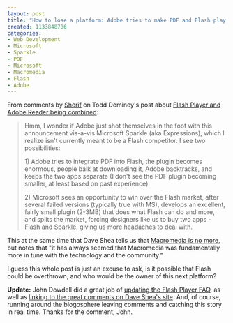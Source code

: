 ```yaml
--- 
layout: post
title: "How to lose a platform: Adobe tries to make PDF and Flash play nice"
created: 1133848706
categories: 
- Web Development
- Microsoft
- Sparkle
- PDF
- Microsoft
- Macromedia
- Flash
- Adobe
---
```

<p>From comments by <a href="http://www.sheriftariq.org/">Sherif</a> on Todd Dominey's post about <a href="http://whatdoiknow.org/archives/002519.shtml">Flash Player and Adobe Reader being combined</a>:</p>  <blockquote> <p>Hmm, I wonder if Adobe just shot themselves in the foot with this announcement vis-a-vis Microsoft Sparkle (aka Expressions), which I realize isn't currently meant to be a Flash competitor. I see two possibilities:</p>  <p>1) Adobe tries to integrate PDF into Flash, the plugin becomes enormous, people balk at downloading it, Adobe backtracks, and keeps the two apps separate (I don't see the PDF plugin becoming smaller, at least based on past experience).</p> <p>2) Microsoft sees an opportunity to win over the Flash market, after several failed versions (typically true with MS), develops an excellent, fairly small plugin (2-3MB) that does what Flash can do and more, and splits the market, forcing designers like us to buy two apps - Flash and Sparkle, giving us more headaches to deal with.</p> </blockquote>  <p>This at the same time that Dave Shea tells us that <a href="http://mezzoblue.com/archives/2005/12/05/macromedia_n/">Macromedia is no more</a>, but notes that &quot;it has always seemed that Macromedia was fundamentally more in tune with the technology and the community.&quot;</p>  <p>I guess this whole post is just an excuse to ask, is it possible that Flash could be overthrown, and who would be the owner of this next platform?</p><p><strong>Update:</strong> John Dowdell did a great job of <a href="http://weblogs.macromedia.com/jd/archives/2005/12/player_faq_chan.cfm">updating the Flash Player FAQ</a>, as well as <a href="http://weblogs.macromedia.com/jd/archives/2005/12/sheas_gang_on_a.cfm">linking to the great comments on Dave Shea's site</a>. And, of course, running around the blogosphere leaving comments and catching this story in real time. Thanks for the comment, John.<br /> </p>
